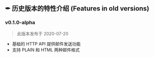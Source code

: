 ## ✒ 历史版本的特性介绍 (Features in old versions)

### v0.1.0-alpha
> 此版本发布于 2020-07-20
* 基础的 HTTP API 提供邮件发送功能
* 支持 PLAIN 和 HTML 两种邮件格式